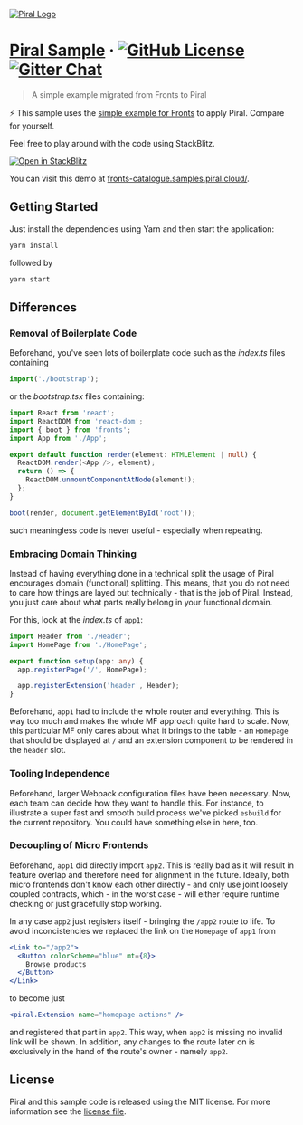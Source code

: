 [![Piral Logo](https://github.com/smapiot/piral/raw/develop/docs/assets/logo.png)](https://piral.io)

# [Piral Sample](https://piral.io) &middot; [![GitHub License](https://img.shields.io/badge/license-MIT-blue.svg)](https://github.com/smapiot/piral/blob/main/LICENSE) [![Gitter Chat](https://badges.gitter.im/gitterHQ/gitter.png)](https://gitter.im/piral-io/community)

> A simple example migrated from Fronts to Piral

:zap: This sample uses the [simple example for Fronts](https://github.com/kokanek/fronts-example) to apply Piral. Compare for yourself.

Feel free to play around with the code using StackBlitz.

[![Open in StackBlitz](https://developer.stackblitz.com/img/open_in_stackblitz.svg)](https://stackblitz.com/github/piral-samples/piral-fronts-catalogue-demo)

You can visit this demo at [fronts-catalogue.samples.piral.cloud/](https://fronts-catalogue.samples.piral.cloud/).

## Getting Started

Just install the dependencies using Yarn and then start the application:

```sh
yarn install
```

followed by

```sh
yarn start
```

## Differences

### Removal of Boilerplate Code

Beforehand, you've seen lots of boilerplate code such as the *index.ts* files containing

```js
import('./bootstrap');
```

or the *bootstrap.tsx* files containing:

```ts
import React from 'react';
import ReactDOM from 'react-dom';
import { boot } from 'fronts';
import App from './App';

export default function render(element: HTMLElement | null) {
  ReactDOM.render(<App />, element);
  return () => {
    ReactDOM.unmountComponentAtNode(element!);
  };
}

boot(render, document.getElementById('root'));
```

such meaningless code is never useful - especially when repeating.

### Embracing Domain Thinking

Instead of having everything done in a technical split the usage of Piral encourages domain (functional) splitting. This means, that you do not need to care how things are layed out technically - that is the job of Piral. Instead, you just care about what parts really belong in your functional domain.

For this, look at the *index.ts* of `app1`:

```ts
import Header from './Header';
import HomePage from './HomePage';

export function setup(app: any) {
  app.registerPage('/', HomePage);

  app.registerExtension('header', Header);
}
```

Beforehand, `app1` had to include the whole router and everything. This is way too much and makes the whole MF approach quite hard to scale. Now, this particular MF only cares about what it brings to the table - an `Homepage` that should be displayed at `/` and an extension component to be rendered in the `header` slot.

### Tooling Independence

Beforehand, larger Webpack configuration files have been necessary. Now, each team can decide how they want to handle this. For instance, to illustrate a super fast and smooth build process we've picked `esbuild` for the current repository. You could have something else in here, too.

### Decoupling of Micro Frontends

Beforehand, `app1` did directly import `app2`. This is really bad as it will result in feature overlap and therefore need for alignment in the future. Ideally, both micro frontends don't know each other directly - and only use joint loosely coupled contracts, which - in the worst case - will either require runtime checking or just gracefully stop working.

In any case `app2` just registers itself - bringing the `/app2` route to life. To avoid inconcistencies we replaced the link on the `Homepage` of `app1` from

```jsx
<Link to="/app2">
  <Button colorScheme="blue" mt={8}>
    Browse products
  </Button>
</Link>
```

to become just

```jsx
<piral.Extension name="homepage-actions" />
```

and registered that part in `app2`. This way, when `app2` is missing no invalid link will be shown. In addition, any changes to the route later on is exclusively in the hand of the route's owner - namely `app2`.

## License

Piral and this sample code is released using the MIT license. For more information see the [license file](./LICENSE).
